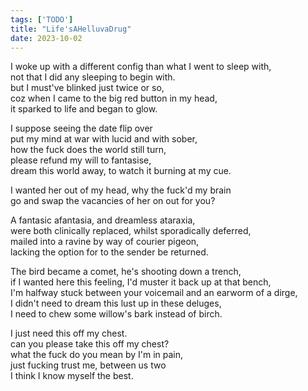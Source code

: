 ```yaml
---
tags: ['TODO']
title: "Life'sAHelluvaDrug"
date: 2023-10-02
---
```


I woke up with a different config than what I went to sleep with,  
not that I did any sleeping to begin with.  
but I must've blinked just twice or so,  
coz when I came to the big red button in my head,  
it sparked to life and began to glow.

I suppose seeing the date flip over  
put my mind at war with lucid and with sober,  
how the fuck does the world still turn,  
please refund my will to fantasise,  
dream this world away, to watch it burning at my cue.

I wanted her out of my head, why the fuck'd my brain  
go and swap the vacancies of her on out for you?

A fantasic afantasia, and dreamless ataraxia,  
were both clinically replaced, whilst sporadically deferred,  
mailed into a ravine by way of courier pigeon,  
lacking the option for to the sender be returned.

The bird became a comet, he's shooting down a trench,  
if I wanted here this feeling, I'd muster it back up at that bench,  
I'm halfway stuck between your voicemail and an earworm of a dirge,  
I didn't need to dream this lust up in these deluges,  
I need to chew some willow's bark instead of birch.

I just need this off my chest.  
can you please take this off my chest?  
what the fuck do you mean by I'm in pain,  
just fucking trust me, between us two  
I think I know myself the best.

